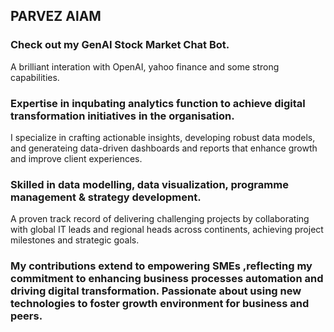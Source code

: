 ## PARVEZ AlAM

### Check out my GenAI Stock Market Chat Bot. 
A brilliant interation with OpenAI, yahoo finance and some strong capabilities. 

### Expertise in inqubating analytics function to achieve digital transformation initiatives in the organisation.  
  I specialize in crafting actionable insights, developing robust data models, and generateing data-driven dashboards and reports that enhance growth and improve client experiences. 

### Skilled in data modelling, data visualization, programme management & strategy development. 
  A proven track record of delivering challenging projects by collaborating with global IT leads and regional heads across continents, achieving project milestones and strategic goals. 

### My contributions extend to empowering SMEs ,reflecting my commitment to enhancing business processes automation and driving digital transformation. Passionate about using new technologies to foster growth environment for business and peers.

